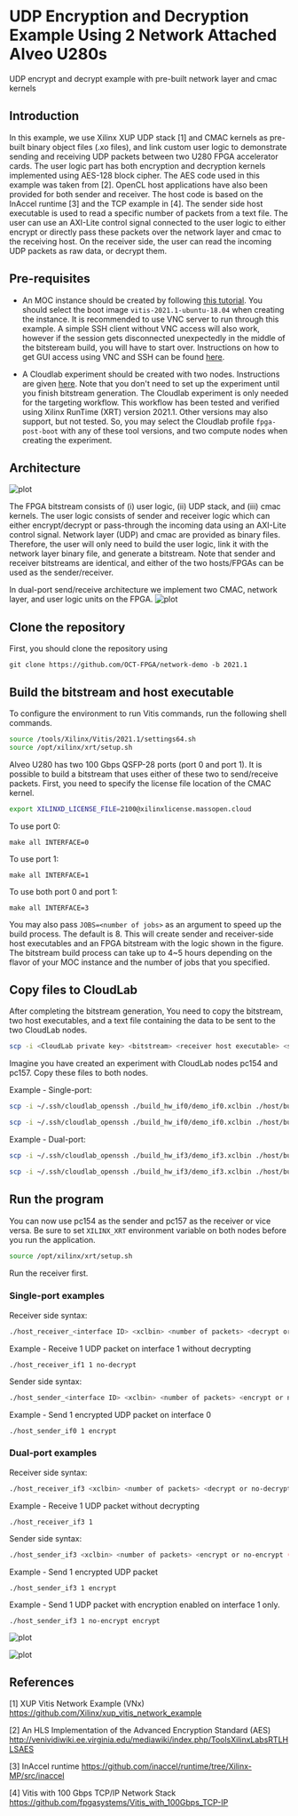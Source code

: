 # UDP Encryption and Decryption Example Using 2 Network Attached Alveo U280s

UDP encrypt and decrypt example with pre-built network layer and cmac kernels

## Introduction

In this example, we use Xilinx XUP UDP stack [1] and CMAC kernels as pre-built binary object files (.xo files), and link custom user logic to demonstrate sending and receiving UDP packets between two U280 FPGA accelerator cards. The user logic part has both encryption and decryption kernels implemented using AES-128 block cipher. The AES code used in this example was taken from [2]. OpenCL host applications have also been provided for both sender and receiver. The host code is based on the InAccel runtime [3] and the TCP example in [4]. The sender side host executable is used to read a specific number of packets from a text file. The user can use an AXI-Lite control signal connected to the user logic to either encrypt or directly pass these packets over the network layer and cmac to the receiving host. On the receiver side, the user can read the incoming UDP packets as raw data, or decrypt them.   

## Pre-requisites

- An MOC instance should be created by following [this tutorial](https://github.com/OCT-FPGA/oct-tutorials/blob/master/mocsetup/instancesetup.md). You should select the boot image ```vitis-2021.1-ubuntu-18.04``` when creating the instance.  It is recommended to use VNC server to run through this example. A simple SSH client without VNC access will also work, however if the session gets disconnected unexpectedly in the middle of the bitsteream build, you will have to start over. Instructions on how to get GUI access using VNC and SSH can be found [here](https://github.com/OCT-FPGA/oct-tutorials/blob/master/vncsshsetup/README.md).

- A Cloudlab experiment should be created with two nodes. Instructions are given [here](https://github.com/OCT-FPGA/oct-tutorials/tree/master/cloudlab-setup). Note that you don't need to set up the experiment until you finish bitstream generation. The Cloudlab experiment is only needed for the targeting workflow. This workflow has been tested and verified using Xilinx RunTime (XRT) version 2021.1. Other versions may also support, but not tested. So, you may select the Cloudlab profile ```fpga-post-boot``` with any of these tool versions, and two compute nodes when creating the experiment.  

## Architecture

![plot](images/demo.jpg)

The FPGA bitstream consists of (i) user logic, (ii) UDP stack, and (iii) cmac kernels. The user logic consists of sender and receiver logic which can either encrypt/decrypt or pass-through the incoming data using an AXI-Lite control signal. Network layer (UDP) and cmac are provided as binary files. Therefore, the user will only need to build the user logic, link it with the network layer binary file, and generate a bitstream. Note that sender and receiver bitstreams are identical, and either of the two hosts/FPGAs can be used as the sender/receiver.   

In dual-port send/receive architecture we implement two CMAC, network layer, and user logic units on the FPGA. 
![plot](images/demo_dual.jpg)

## Clone the repository

First, you should clone the repository using

```git clone https://github.com/OCT-FPGA/network-demo -b 2021.1```

## Build the bitstream and host executable

To configure the environment to run Vitis commands, run the following shell commands.

```bash
source /tools/Xilinx/Vitis/2021.1/settings64.sh
source /opt/xilinx/xrt/setup.sh
```

Alveo U280 has two 100 Gbps QSFP-28 ports (port 0 and port 1). It is possible to build a bitstream that uses either of these two to send/receive packets. First, you need to specify the license file location of the CMAC kernel. 

```bash
export XILINXD_LICENSE_FILE=2100@xilinxlicense.massopen.cloud
```

To use port 0:

```make all INTERFACE=0```

To use port 1:

```make all INTERFACE=1```

To use both port 0 and port 1:

```make all INTERFACE=3```

You may also pass ```JOBS=<number of jobs>``` as an argument to speed up the build process. The default is 8. This will create sender and receiver-side host executables and an FPGA bitstream with the logic shown in the figure. The bitstream build process can take up to 4~5 hours depending on the flavor of your MOC instance and the number of jobs that you specified.  

## Copy files to CloudLab

After completing the bitstream generation, You need to copy the bitstream, two host executables, and a text file containing the data to be sent to the two CloudLab nodes.

```bash
scp -i <CloudLab private key> <bitstream> <receiver host executable> <sender host executable> <text file(s)> <user name>@<CloudLab node IP>:<destination directory>
```

Imagine you have created an experiment with CloudLab nodes pc154 and pc157. Copy these files to both nodes.

Example - Single-port:

```bash
scp -i ~/.ssh/cloudlab_openssh ./build_hw_if0/demo_if0.xclbin ./host/build_sw_if0/host_receiver_if0 ./host/build_sw_if0/host_sender_if0 ./host/alice29.txt suranga@pc154.cloudlab.umass.edu:~
```

```bash
scp -i ~/.ssh/cloudlab_openssh ./build_hw_if0/demo_if0.xclbin ./host/build_sw_if0/host_receiver_if0 ./host/build_sw_if0/host_sender_if0 ./host/alice29.txt suranga@pc157.cloudlab.umass.edu:~
```

Example - Dual-port:

```bash
scp -i ~/.ssh/cloudlab_openssh ./build_hw_if3/demo_if3.xclbin ./host/build_sw_if3/host_receiver_if3 ./host/build_sw_if3/host_sender_if3 ./host/alice29.txt ./host/pg66489.txt suranga@pc154.cloudlab.umass.edu:~
```

```bash
scp -i ~/.ssh/cloudlab_openssh ./build_hw_if3/demo_if3.xclbin ./host/build_sw_if3/host_receiver_if3 ./host/build_sw_if3/host_sender_if3 ./host/alice29.txt ./host/pg66489.txt suranga@pc157.cloudlab.umass.edu:~
```

## Run the program

You can now use pc154 as the sender and pc157 as the receiver or vice versa. Be sure to set ```XILINX_XRT``` environment variable on both nodes before you run the application.

```bash
source /opt/xilinx/xrt/setup.sh
```

Run the receiver first.

### Single-port examples

Receiver side syntax:

```bash
./host_receiver_<interface ID> <xclbin> <number of packets> <decrypt or no-decrypt (optional)> <receiver IP (optional)> <sender IP (optional)> <IP gateway (optional)>
```

Example - Receive 1 UDP packet on interface 1 without decrypting

```
./host_receiver_if1 1 no-decrypt
```

Sender side syntax:

```bash
./host_sender_<interface ID> <xclbin> <number of packets> <encrypt or no-encrypt (optional)> <sender IP (optional)> <receiver IP (optional)> <IP gateway (optional)> 
```

Example - Send 1 encrypted UDP packet on interface 0

```
./host_sender_if0 1 encrypt
```
### Dual-port examples

Receiver side syntax:

```bash
./host_receiver_if3 <xclbin> <number of packets> <decrypt or no-decrypt (interface 0)(optional)> <decrypt or no-decrypt (interface 1)(optional)> <receiver IP (interface 0)(optional)> <receiver IP (interface 1)(optional)> <sender IP (interface 0)(optional)> <sender IP (interface 1)(optional)> <IP gateway (optional)>
```

Example - Receive 1 UDP packet without decrypting

```
./host_receiver_if3 1
```

Sender side syntax:

```bash
./host_sender_if3 <xclbin> <number of packets> <encrypt or no-encrypt (interface 0)(optional)> <encrypt or no-encrypt (interface 1)(optional)> <receiver IP (interface 0)(optional)> <receiver IP (interface 1)(optional)> <sender IP (interface 0)(optional)> <sender IP (interface 1)(optional)> <IP gateway (optional)>
```

Example - Send 1 encrypted UDP packet 
```
./host_sender_if3 1 encrypt
```

Example - Send 1 UDP packet with encryption enabled on interface 1 only.
```
./host_sender_if3 1 no-encrypt encrypt
```

![plot](images/sender.png)

![plot](images/receiver.png)

## References
[1] XUP Vitis Network Example (VNx) https://github.com/Xilinx/xup_vitis_network_example

[2] An HLS Implementation of the Advanced Encryption Standard (AES) http://venividiwiki.ee.virginia.edu/mediawiki/index.php/ToolsXilinxLabsRTLHLSAES

[3] InAccel runtime https://github.com/inaccel/runtime/tree/Xilinx-MP/src/inaccel

[4] Vitis with 100 Gbps TCP/IP Network Stack https://github.com/fpgasystems/Vitis_with_100Gbps_TCP-IP
